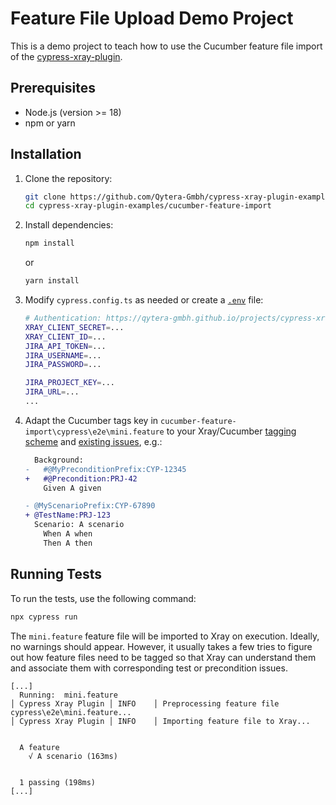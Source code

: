 # Feature File Upload Demo Project

This is a demo project to teach how to use the Cucumber feature file import of the [cypress-xray-plugin](https://www.npmjs.com/package/cypress-xray-plugin).

## Prerequisites

- Node.js (version >= 18)
- npm or yarn

## Installation

1. Clone the repository:

   ```sh
   git clone https://github.com/Qytera-Gmbh/cypress-xray-plugin-examples
   cd cypress-xray-plugin-examples/cucumber-feature-import
   ```

2. Install dependencies:

   ```sh
   npm install
   ```

   or

   ```sh
   yarn install
   ```

3. Modify `cypress.config.ts` as needed or create a [`.env`](https://www.npmjs.com/package/dotenv) file:

   ```sh
   # Authentication: https://qytera-gmbh.github.io/projects/cypress-xray-plugin/section/configuration/authentication/
   XRAY_CLIENT_SECRET=...
   XRAY_CLIENT_ID=...
   JIRA_API_TOKEN=...
   JIRA_USERNAME=...
   JIRA_PASSWORD=...

   JIRA_PROJECT_KEY=...
   JIRA_URL=...
   ...
   ```

4. Adapt the Cucumber tags key in `cucumber-feature-import\cypress\e2e\mini.feature` to your Xray/Cucumber [tagging scheme](https://qytera-gmbh.github.io/projects/cypress-xray-plugin/section/configuration/cucumber/#prefixes) and [existing issues](https://qytera-gmbh.github.io/projects/cypress-xray-plugin/section/guides/targetingExistingIssues/#reuse-cucumber-issues), e.g.:

    ```diff
      Background:
    -   #@MyPreconditionPrefix:CYP-12345
    +   #@Precondition:PRJ-42
        Given A given

    - @MyScenarioPrefix:CYP-67890
    + @TestName:PRJ-123
      Scenario: A scenario
        When A when
        Then A then
    ```

## Running Tests

To run the tests, use the following command:

```sh
npx cypress run
```

The `mini.feature` feature file will be imported to Xray on execution.
Ideally, no warnings should appear.
However, it usually takes a few tries to figure out how feature files need to be tagged so that Xray can understand them and associate them with corresponding test or precondition issues.

```console
[...]
  Running:  mini.feature
│ Cypress Xray Plugin │ INFO    │ Preprocessing feature file cypress\e2e\mini.feature...
│ Cypress Xray Plugin │ INFO    │ Importing feature file to Xray...


  A feature
    √ A scenario (163ms)


  1 passing (198ms)
[...]
```
